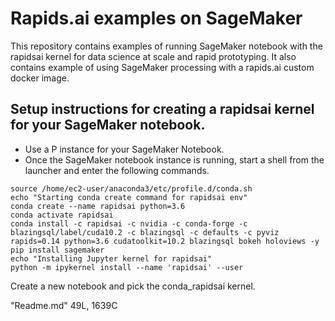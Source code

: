 # Rapids.ai examples on SageMaker

This repository contains examples of running SageMaker notebook with the rapidsai kernel for data science at scale and rapid prototyping. It also contains example of using SageMaker processing with a rapids.ai custom docker image.


## Setup instructions for creating a rapidsai kernel for your SageMaker notebook.

- Use a P instance for your SageMaker Notebook.
- Once the SageMaker notebook instance is running, start a shell from the launcher and enter the following commands.


```
source /home/ec2-user/anaconda3/etc/profile.d/conda.sh
echo "Starting conda create command for rapidsai env"
conda create --name rapidsai python=3.6
conda activate rapidsai
conda install -c rapidsai -c nvidia -c conda-forge -c blazingsql/label/cuda10.2 -c blazingsql -c defaults -c pyviz rapids=0.14 python=3.6 cudatoolkit=10.2 blazingsql bokeh holoviews -y
pip install sagemaker
echo "Installing Jupyter kernel for rapidsai"
python -m ipykernel install --name 'rapidsai' --user
```

Create a new notebook and pick the conda_rapidsai kernel.

"Readme.md" 49L, 1639C
